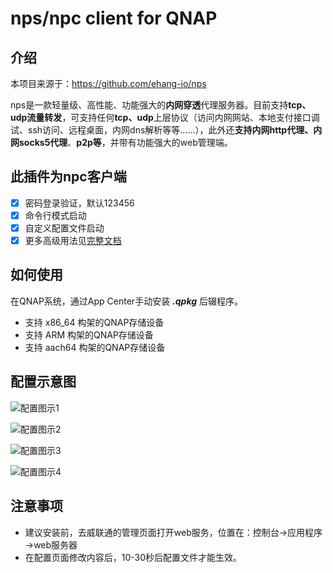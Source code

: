 # nps/npc client for QNAP

## 介绍
本项目来源于：https://github.com/ehang-io/nps

nps是一款轻量级、高性能、功能强大的**内网穿透**代理服务器。目前支持**tcp、udp流量转发**，可支持任何**tcp、udp**上层协议（访问内网网站、本地支付接口调试、ssh访问、远程桌面，内网dns解析等等……），此外还**支持内网http代理、内网socks5代理**、**p2p等**，并带有功能强大的web管理端。

## 此插件为npc客户端
- [x] 密码登录验证，默认123456
- [x] 命令行模式启动
- [x] 自定义配置文件启动
- [x] 更多高级用法见[完整文档](https://ehang-io.github.io/nps/)

## 如何使用
在QNAP系统，通过App Center手动安装 ***.qpkg*** 后辍程序。

* 支持 x86_64 构架的QNAP存储设备
* 支持 ARM 构架的QNAP存储设备
* 支持 aach64 构架的QNAP存储设备


## 配置示意图 
![配置图示1](https://raw.githubusercontent.com/iranee/qnap-nps/main/readme/npc-ico.jpg)
 
![配置图示2](https://raw.githubusercontent.com/iranee/qnap-nps/main/readme/login.jpg)

![配置图示3](https://raw.githubusercontent.com/iranee/qnap-nps/main/readme/command.jpg)

![配置图示4](https://raw.githubusercontent.com/iranee/qnap-nps/main/readme/edit-conf.jpg)
 
 
## 注意事项
- 建议安装前，去威联通的管理页面打开web服务，位置在：控制台→应用程序→web服务器
- 在配置页面修改内容后，10-30秒后配置文件才能生效。
